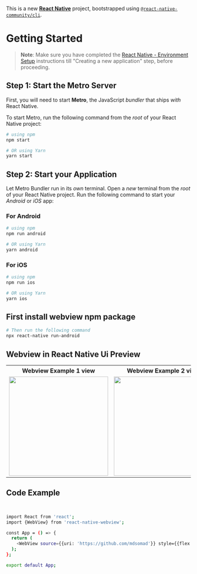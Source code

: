 This is a new [**React Native**](https://reactnative.dev) project, bootstrapped using [`@react-native-community/cli`](https://github.com/react-native-community/cli).

# Getting Started

> **Note**: Make sure you have completed the [React Native - Environment Setup](https://reactnative.dev/docs/environment-setup) instructions till "Creating a new application" step, before proceeding.

## Step 1: Start the Metro Server

First, you will need to start **Metro**, the JavaScript _bundler_ that ships _with_ React Native.

To start Metro, run the following command from the _root_ of your React Native project:

```bash
# using npm
npm start

# OR using Yarn
yarn start
```

## Step 2: Start your Application

Let Metro Bundler run in its _own_ terminal. Open a _new_ terminal from the _root_ of your React Native project. Run the following command to start your _Android_ or _iOS_ app:

### For Android

```bash
# using npm
npm run android

# OR using Yarn
yarn android
```

### For iOS

```bash
# using npm
npm run ios

# OR using Yarn
yarn ios
```
## First install webview npm package 
```bash
# Then run the following command
npx react-native run-android
```

## Webview in React Native Ui Preview

<table>
  
  
<tr>                    
   
   <th>Webview Example 1 view</th>
   <th>Webview Example 2 view</th>
   <th>Webview Example 3 view</th>
  
</tr>
  
  
  
  
<tr>
  
<td>

<img src="" width="270"/>

</td>
<td>

<img src="" width="270"/>

</td>
<td>

<img src="" width="270"/>

</td>


</table>











## Code Example

```bash


import React from 'react';
import {WebView} from 'react-native-webview';

const App = () => {
  return (
    <WebView source={{uri: 'https://github.com/mdsomad'}} style={{flex: 1}} />
  );
};

export default App;





```
